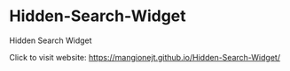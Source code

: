# Hidden-Search-Widget
Hidden Search Widget

Click to visit website: https://mangionejt.github.io/Hidden-Search-Widget/
